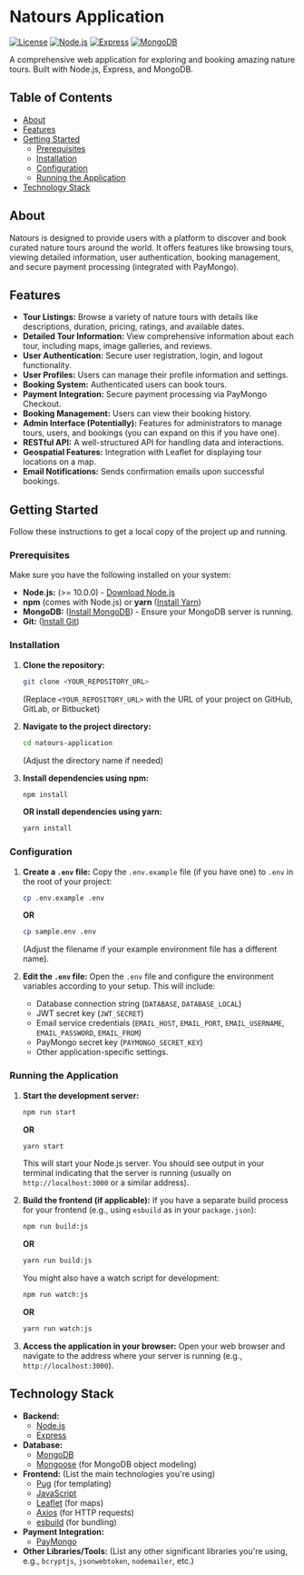 # Natours Application

[![License](https://img.shields.io/badge/License-MIT-yellow.svg)](https://opensource.org/licenses/MIT)
[![Node.js](https://img.shields.io/badge/node.js-%3E%3D10.0.0-green.svg)](https://nodejs.org/en/)
[![Express](https://img.shields.io/badge/express-%5E4.21.2-blue.svg)](https://expressjs.com/)
[![MongoDB](https://img.shields.io/badge/mongodb-%5E5.13.23-brightgreen.svg)](https://www.mongodb.com/)

A comprehensive web application for exploring and booking amazing nature tours. Built with Node.js, Express, and MongoDB.

## Table of Contents

- [About](#about)
- [Features](#features)
- [Getting Started](#getting-started)
  - [Prerequisites](#prerequisites)
  - [Installation](#installation)
  - [Configuration](#configuration)
  - [Running the Application](#running-the-application)
- [Technology Stack](#technology-stack)

## About

Natours is designed to provide users with a platform to discover and book curated nature tours around the world. It offers features like browsing tours, viewing detailed information, user authentication, booking management, and secure payment processing (integrated with PayMongo).

## Features

- **Tour Listings:** Browse a variety of nature tours with details like descriptions, duration, pricing, ratings, and available dates.
- **Detailed Tour Information:** View comprehensive information about each tour, including maps, image galleries, and reviews.
- **User Authentication:** Secure user registration, login, and logout functionality.
- **User Profiles:** Users can manage their profile information and settings.
- **Booking System:** Authenticated users can book tours.
- **Payment Integration:** Secure payment processing via PayMongo Checkout.
- **Booking Management:** Users can view their booking history.
- **Admin Interface (Potentially):** Features for administrators to manage tours, users, and bookings (you can expand on this if you have one).
- **RESTful API:** A well-structured API for handling data and interactions.
- **Geospatial Features:** Integration with Leaflet for displaying tour locations on a map.
- **Email Notifications:** Sends confirmation emails upon successful bookings.

## Getting Started

Follow these instructions to get a local copy of the project up and running.

### Prerequisites

Make sure you have the following installed on your system:

- **Node.js:** (>= 10.0.0) - [Download Node.js](https://nodejs.org/)
- **npm** (comes with Node.js) or **yarn** ([Install Yarn](https://yarnpkg.com/getting-started/installation))
- **MongoDB:** ([Install MongoDB](https://www.mongodb.com/docs/manual/installation/)) - Ensure your MongoDB server is running.
- **Git:** ([Install Git](https://git-scm.com/book/en/v2/Getting-Started-Installing-Git))

### Installation

1.  **Clone the repository:**

    ```bash
    git clone <YOUR_REPOSITORY_URL>
    ```

    (Replace `<YOUR_REPOSITORY_URL>` with the URL of your project on GitHub, GitLab, or Bitbucket)

2.  **Navigate to the project directory:**

    ```bash
    cd natours-application
    ```

    (Adjust the directory name if needed)

3.  **Install dependencies using npm:**
    ```bash
    npm install
    ```
    **OR install dependencies using yarn:**
    ```bash
    yarn install
    ```

### Configuration

1.  **Create a `.env` file:** Copy the `.env.example` file (if you have one) to `.env` in the root of your project:

    ```bash
    cp .env.example .env
    ```

    **OR**

    ```bash
    cp sample.env .env
    ```

    (Adjust the filename if your example environment file has a different name).

2.  **Edit the `.env` file:** Open the `.env` file and configure the environment variables according to your setup. This will include:
    - Database connection string (`DATABASE`, `DATABASE_LOCAL`)
    - JWT secret key (`JWT_SECRET`)
    - Email service credentials (`EMAIL_HOST`, `EMAIL_PORT`, `EMAIL_USERNAME`, `EMAIL_PASSWORD`, `EMAIL_FROM`)
    - PayMongo secret key (`PAYMONGO_SECRET_KEY`)
    - Other application-specific settings.

### Running the Application

1.  **Start the development server:**

    ```bash
    npm run start
    ```

    **OR**

    ```bash
    yarn start
    ```

    This will start your Node.js server. You should see output in your terminal indicating that the server is running (usually on `http://localhost:3000` or a similar address).

2.  **Build the frontend (if applicable):** If you have a separate build process for your frontend (e.g., using `esbuild` as in your `package.json`):

    ```bash
    npm run build:js
    ```

    **OR**

    ```bash
    yarn run build:js
    ```

    You might also have a watch script for development:

    ```bash
    npm run watch:js
    ```

    **OR**

    ```bash
    yarn run watch:js
    ```

3.  **Access the application in your browser:** Open your web browser and navigate to the address where your server is running (e.g., `http://localhost:3000`).

## Technology Stack

- **Backend:**
  - [Node.js](https://nodejs.org/)
  - [Express](https://expressjs.com/)
- **Database:**
  - [MongoDB](https://www.mongodb.com/)
  - [Mongoose](https://mongoosejs.com/) (for MongoDB object modeling)
- **Frontend:** (List the main technologies you're using)
  - [Pug](https://pugjs.org/) (for templating)
  - [JavaScript](https://www.javascript.com/)
  - [Leaflet](https://leafletjs.com/) (for maps)
  - [Axios](https://axios-http.com/) (for HTTP requests)
  - [esbuild](https://esbuild.github.io/) (for bundling)
- **Payment Integration:**
  - [PayMongo](https://paymongo.com/)
- **Other Libraries/Tools:** (List any other significant libraries you're using, e.g., `bcryptjs`, `jsonwebtoken`, `nodemailer`, etc.)
